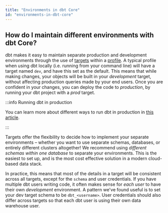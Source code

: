```yaml
---
title: "Environments in dbt Core"
id: "environments-in-dbt-core"
---
```


## How do I maintain different environments with dbt Core?

dbt makes it easy to maintain separate production and development environments through the use of [targets](/reference/dbt-jinja-functions/target.md) within a [profile](/reference/profiles.yml.md). A typical profile when using dbt locally (i.e. running from your command line) will have a target named `dev`, and have this set as the default. This means that while making changes, your objects will be built in your _development_ target, without affecting production queries made by your end users. Once you are confident in your changes, you can deploy the code to _production_, by running your dbt project with a _prod_ target.

:::info Running dbt in production

You can learn more about different ways to run dbt in production in [this article](/docs/deploy/deployments).

:::

Targets offer the flexibility to decide how to implement your separate environments – whether you want to use separate schemas, databases, or entirely different clusters altogether! We recommend using _different schemas within one database_ to separate your environments. This is the easiest to set up, and is the most cost effective solution in a modern cloud-based data stack.

In practice, this means that most of the details in a target will be consistent across all targets, except for the `schema` and user credentials. If you have multiple dbt users writing code, it often makes sense for _each user_ to have their own _development_ environment. A pattern we've found useful is to set your dev target schema to be `dbt_<username>`. User credentials should also differ across targets so that each dbt user is using their own data warehouse user.
